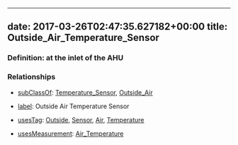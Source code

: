 
---
date: 2017-03-26T02:47:35.627182+00:00
title: Outside_Air_Temperature_Sensor
---
### Definition: at the inlet of the AHU

### Relationships

* [subClassOf](http://www.w3.org/2000/01/rdf-schema#subClassOf): [Temperature_Sensor](https://brickschema.org/schema/1.0/Brick#Temperature_Sensor), [Outside_Air](https://brickschema.org/schema/1.0/Brick#Outside_Air)

* [label](http://www.w3.org/2000/01/rdf-schema#label): Outside Air Temperature Sensor

* [usesTag](https://brickschema.org/schema/1.0/BrickFrame#usesTag): [Outside](https://brickschema.org/schema/1.0/BrickTag#Outside), [Sensor](https://brickschema.org/schema/1.0/BrickTag#Sensor), [Air](https://brickschema.org/schema/1.0/BrickTag#Air), [Temperature](https://brickschema.org/schema/1.0/BrickTag#Temperature)

* [usesMeasurement](https://brickschema.org/schema/1.0/BrickFrame#usesMeasurement): [Air_Temperature](https://brickschema.org/schema/1.0/Brick#Air_Temperature)
